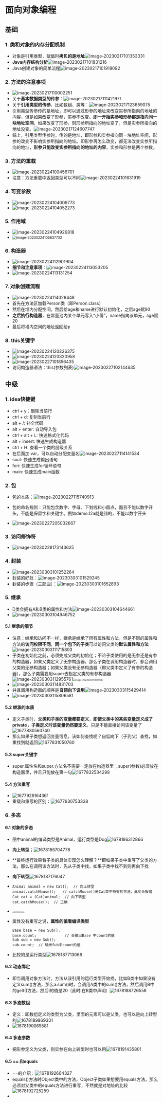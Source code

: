# 面向对象编程

## 基础

### 1. 类和对象的内存分配机制

- 对象是引用类型，赋值时**拷贝的是地址**![image-20230217101353331](https://cdn.jsdelivr.net/gh/lzclzclzc12/BlogImage@main/img/image-20230217101353331.png)
- **Java内存结构分析**![image-20230217101831216](https://cdn.jsdelivr.net/gh/lzclzclzc12/BlogImage@main/img/image-20230217101831216.png)
- Java创建对象的简单流程![image-20230217101918092](https://cdn.jsdelivr.net/gh/lzclzclzc12/BlogImage@main/img/image-20230217101918092.png)

### 2. 方法的注意事项

- ![image-20230217110002251](https://cdn.jsdelivr.net/gh/lzclzclzc12/BlogImage@main/img/image-20230217110002251.png)
- 关于**基本数据类型的传参**：![image-20230217111421971](https://cdn.jsdelivr.net/gh/lzclzclzc12/BlogImage@main/img/image-20230217111421971.png)
- 关于**引用类型的传参**，比如数组、类等：![image-20230217123659075](https://cdn.jsdelivr.net/gh/lzclzclzc12/BlogImage@main/img/image-20230217123659075.png)
- 引用类型传参传的是地址，即可以通过形参的地址来改变实参所指向的地址的内容，但是如果改变了形参，实参不改变。**即一开始实参和形参都是指向同一块地址空间**，如果改变了形参，则形参所指向的地址变了，但是实参所指向的地址没变。![image-20230217124607747](https://cdn.jsdelivr.net/gh/lzclzclzc12/BlogImage@main/img/image-20230217124607747.png)
- 综上，引用类型传参时，传的是地址，即形参和实参指向同一块地址空间，形参的改变不影响实参所指向的地址。即形参再怎么改变，都无法改变实参所指向的地址，**形参只能改变实参所指向的地址的内容**，实参和形参是两个参数。

### 3. 方法的重载

- ![image-20230224100456701](https://cdn.jsdelivr.net/gh/lzclzclzc12/BlogImage@main/img/image-20230224100456701.png)
- 注意：方法重载中返回类型可以不同![image-20230224101631919](https://cdn.jsdelivr.net/gh/lzclzclzc12/BlogImage@main/img/image-20230224101631919.png)

### 4. 可变参数

- ![image-20230224104009773](https://cdn.jsdelivr.net/gh/lzclzclzc12/BlogImage@main/img/image-20230224104009773.png)
- ![image-20230224104052273](https://cdn.jsdelivr.net/gh/lzclzclzc12/BlogImage@main/img/image-20230224104052273.png)

### 5. 作用域

- ![image-20230224104926818](https://cdn.jsdelivr.net/gh/lzclzclzc12/BlogImage@main/img/image-20230224104926818.png)
- <img src="https://cdn.jsdelivr.net/gh/lzclzclzc12/BlogImage@main/img/image-20230224105637702.png" alt="image-20230224105637702" style="zoom:80%;" />

### 6. 构造器

- ![image-20230224112901904](https://cdn.jsdelivr.net/gh/lzclzclzc12/BlogImage@main/img/image-20230224112901904.png)
- **细节和注意事项**：![image-20230224113053205](https://cdn.jsdelivr.net/gh/lzclzclzc12/BlogImage@main/img/image-20230224113053205.png)
- ![image-20230224113131254](https://cdn.jsdelivr.net/gh/lzclzclzc12/BlogImage@main/img/image-20230224113131254.png)

### 7. 对象创建流程

- ![image-20230224114028448](https://cdn.jsdelivr.net/gh/lzclzclzc12/BlogImage@main/img/image-20230224114028448.png)
- 首先在方法区加载Person类（即Person.class）
- 然后在堆内分配空间，然后给age和name进行默认初始化，之后age赋90
- **之后执行构造器**，在常量池内某个单元写入“小倩”，name指向该单元，age赋20
- 最后将堆内空间的地址返回给p

### 8. this关键字

- ![image-20230224120226375](https://cdn.jsdelivr.net/gh/lzclzclzc12/BlogImage@main/img/image-20230224120226375.png)
- ![image-20230224120320958](https://cdn.jsdelivr.net/gh/lzclzclzc12/BlogImage@main/img/image-20230224120320958.png)
- ![image-20230227101856435](https://cdn.jsdelivr.net/gh/lzclzclzc12/BlogImage@main/img/202302271019722.png)
- 访问构造器语法：this(参数列表)![image-20230227102144635](https://cdn.jsdelivr.net/gh/lzclzclzc12/BlogImage@main/img/202302271021758.png)

## 中级

### 1. idea快捷键

- ctrl + y：删除当前行
- ctrl + d: 复制当前行
- alt + /: 补全代码
- alt + enter: 自动导入包
- ctrl + alt + L: 快速格式化代码
- alt + insert: 快速生成构造器
- ctrl + H: 查看一个类的层级关系
- 在后面加.var，可以自动分配变量名![image-20230227114141534](https://cdn.jsdelivr.net/gh/lzclzclzc12/BlogImage@main/img/202302271141566.png)
- sout: 快速生成输出语句
- fori: 快速生成for循环语句
- main: 快速生成main函数

### 2. 包

- 包的本质：![image-20230227115740913](https://cdn.jsdelivr.net/gh/lzclzclzc12/BlogImage@main/img/202302271157221.png)

- 包的命名规则：只能包含数字、字母、下划线和小圆点，而且不能以数字开头，不能是保留字和关键字。例如demo.12a就是错的，不能以数字开头

- ![image-20230227205032667](https://cdn.jsdelivr.net/gh/lzclzclzc12/BlogImage@main/img/image-20230227205032667.png)

### 3. 访问修饰符

- ![image-20230228173143625](https://cdn.jsdelivr.net/gh/lzclzclzc12/BlogImage@main/img/202302281731762.png)

### 4. 封装

- ![image-20230303101252264](https://cdn.jsdelivr.net/gh/lzclzclzc12/BlogImage@main/img/202303031013144.png)
- 封装的好处：![image-20230303101529245](https://cdn.jsdelivr.net/gh/lzclzclzc12/BlogImage@main/img/202303031015367.png)
- 封装的步骤（三部曲）：![image-20230303101652893](https://cdn.jsdelivr.net/gh/lzclzclzc12/BlogImage@main/img/202303031016176.png)

### 5. 继承

- D类会拥有A和B类的属性和方法![image-20230303104644661](https://cdn.jsdelivr.net/gh/lzclzclzc12/BlogImage@main/img/202303031046754.png)
- ![image-20230303104946752](https://cdn.jsdelivr.net/gh/lzclzclzc12/BlogImage@main/img/202303031049222.png)

#### 5.1 继承的细节

- 注意：继承和访问不一样，继承是继承了所有属性和方法，但是不同的属性和方法的**访问权限不同**，**同一个包下的子类**可以访问父类的**默认属性和方法**![image-20230303111715803](https://cdn.jsdelivr.net/gh/lzclzclzc12/BlogImage@main/img/202303031117897.png)
- 子类在初始化之前，必须完成父类的初始化；不论子类使用的是无参还是有参的构造器，如果父类定义了无参构造器，那么子类在调用构造器时，都会调用父类的无参构造器；如果父类没有无参构造器（即父类中定义了有参的构造器），那么子类需要用super去指定父类的有参构造器![image-20230303112955761](https://cdn.jsdelivr.net/gh/lzclzclzc12/BlogImage@main/img/202303031129901.png)<img src="https://cdn.jsdelivr.net/gh/lzclzclzc12/BlogImage@main/img/202303031139701.png" alt="image-20230303113918667" style="zoom:50%;" />
- ![image-20230303114831703](https://cdn.jsdelivr.net/gh/lzclzclzc12/BlogImage@main/img/202303031148855.png)
- 并且调用构造器的顺序是**自顶向下调用**![image-20230303115429414](https://cdn.jsdelivr.net/gh/lzclzclzc12/BlogImage@main/img/202303031154722.png)
- ![image-20230303115806581](https://cdn.jsdelivr.net/gh/lzclzclzc12/BlogImage@main/img/202303031158673.png)

#### 5.2 继承的本质

- 定义子类时，**父类和子类的变量都要定义**，**即使父类中的某些变量定义成了private，子类定义时该变量仍然要定义**，只是不能直接访问该变量了![1677830560740](https://cdn.jsdelivr.net/gh/lzclzclzc12/BlogImage@main/img/1677830560740.png)
- 那么如果子类想返回变量信息，该如何查找呢？自低向下（子到父）查找，如果找到就返回![1677831050760](https://cdn.jsdelivr.net/gh/lzclzclzc12/BlogImage@main/img/202303031610926.png)

#### 5.3 super关键字

- super.属性名和super.方法名不需要一定放在构造器里；super(参数)必须放在构造器里，并且只能放在第一句![1677832534299](https://cdn.jsdelivr.net/gh/lzclzclzc12/BlogImage@main/img/202303031635305.png)

#### 5.4 方法重写

- ![1677929164361](https://cdn.jsdelivr.net/gh/lzclzclzc12/BlogImage@main/img/202303041926525.png)
- 重载和重写的区别：![1677930753338](https://cdn.jsdelivr.net/gh/lzclzclzc12/BlogImage@main/img/202303041952087.png)

### 6. 多态

#### 6.1 对象的多态

- 图中animal的编译类型是Animal，运行类型是Dog![1678186312866](https://cdn.jsdelivr.net/gh/lzclzclzc12/BlogImage@main/img/202303071851158.png)

- **向上转型**；![1678186704778](https://cdn.jsdelivr.net/gh/lzclzclzc12/BlogImage@main/img/202303071858786.png)

- **最终运行效果看子类的具体实现怎么理解？**即如果子类中重写了父类的方法，那么在调用该方法时，先从子类中找，如果子类中找不到则再向下找

- **向下转型**![1678187176047](https://cdn.jsdelivr.net/gh/lzclzclzc12/BlogImage@main/img/202303071906274.png)

- ```
  Animal animal = new Cat();  // 向上转型
  animal.catchMouse();   // catchMouse()是Cat类中特有的方法，此句会报错
  Cat cat = (Cat)animal;  // 向下转型
  cat.catchMouse();  // 正确
  ```

- <img src="https://cdn.jsdelivr.net/gh/lzclzclzc12/BlogImage@main/img/202303071910024.png" alt="1678187432088" style="zoom:33%;" />

- 属性没有重写之说，**属性的值看编译类型**

  ```
  Base base = new Sub();
  base.count;             // 会输出Base 中count的值 
  Sub sub = new Sub();
  sub.count;  // 输出Sub中count的值
  ```

- 比较的是运行类型![1678187713066](https://cdn.jsdelivr.net/gh/lzclzclzc12/BlogImage@main/img/202303071915257.png)

#### 6.2 动态绑定

- 即当调用对象方法时，方法从该引用的运行类型开始找，比如B类中如果没有定义sum()方法，那么a.sum()时，会调用A类中的sum()方法，然后调用B中的getI()方法，然后i的值是20（此时i在B类中声明）![1678188726556](https://cdn.jsdelivr.net/gh/lzclzclzc12/BlogImage@main/img/202303071932301.png)

#### 6.3 多态数组

- 定义：即数组定义的类型为父类，里面的元素可以是父类，也可以是向上转型的![1678189869301](https://cdn.jsdelivr.net/gh/lzclzclzc12/BlogImage@main/img/202303071952339.png)
- ![1678190065581](https://cdn.jsdelivr.net/gh/lzclzclzc12/BlogImage@main/img/202303071954774.png)

#### 6.4 多态参数

- 把形参定义为父类，则实参在向上转型时也可以用![1678191435801](https://cdn.jsdelivr.net/gh/lzclzclzc12/BlogImage@main/img/202303072017122.png)

#### 6.5 == 和equals

- ==的介绍：![1678192664327](https://cdn.jsdelivr.net/gh/lzclzclzc12/BlogImage@main/img/202303072037430.png)
- equals()方法时Object类中的方法，Object子类如果想要用equals方法，那么必须对父类中的equals方法进行重写，不然就是对地址的比较![1678192725259](https://cdn.jsdelivr.net/gh/lzclzclzc12/BlogImage@main/img/202303072038358.png)
- 
